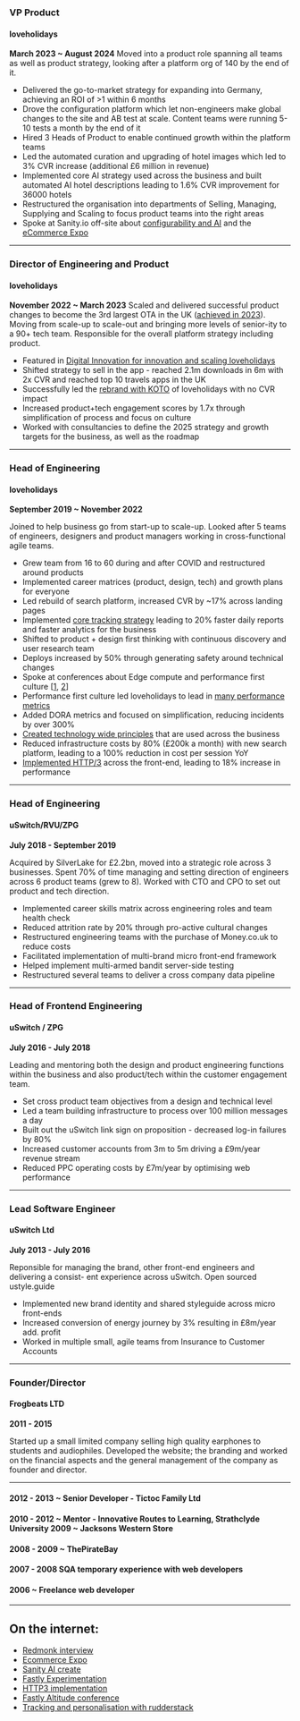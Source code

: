 ### VP Product
#### loveholidays
**March 2023 ~ August 2024**
Moved into a product role spanning all teams as well as product strategy, looking after a platform org of 140 by the end of it.

- Delivered the go-to-market strategy for expanding into Germany, achieving an ROI of >1 within 6 months
- Drove the configuration platform which let non-engineers make global changes to the site and AB test at scale. Content teams were running 5-10 tests a month by the end of it
- Hired 3 Heads of Product to enable continued growth within the platform teams
- Led the automated curation and upgrading of hotel images which led to 3% CVR increase (additional £6 million in revenue)
- Implemented core AI strategy used across the business and built automated AI hotel descriptions leading to 1.6% CVR improvement for 36000 hotels
- Restructured the organisation into departments of Selling, Managing, Supplying and Scaling to focus product teams into the right areas
- Spoke at Sanity.io off-site about [configurability and AI](https://www.youtube.com/watch?v=a1y3xxtYD3I&t=799s) and the [eCommerce Expo](https://www.ecommerceexpo.co.uk/speakers/david-annez)

---

### Director of Engineering and Product
#### loveholidays
**November 2022 ~ March 2023**
Scaled and delivered successful product changes to become the 3rd largest OTA in the UK ([achieved in 2023](https://www.travolution.com/news/travel-sectors/tour-operators/loveholidays-boosts-atol-numbers-as-it-targets-expansion/)). Moving from scale-up to scale-out and bringing more levels of senior-ity to a 90+ tech team. Responsible for the overall platform strategy including product.

- Featured in [Digital Innovation for innovation and scaling loveholidays](https://www.linkedin.com/feed/update/urn:li:activity:7037385287924109312/)
- Shifted strategy to sell in the app - reached 2.1m downloads in 6m with 2x CVR and reached top 10 travels apps in the UK
- Successfully led the [rebrand with KOTO](https://www.linkedin.com/feed/update/urn:li:activity:7005599260394012672?utm_source=share&utm_medium=member_desktop) of loveholidays with no CVR impact
- Increased product+tech engagement scores by 1.7x through simplification of process and focus on culture
- Worked with consultancies to define the 2025 strategy and growth targets for the business, as well as the roadmap

---

### Head of Engineering
#### loveholidays
**September 2019 ~ November 2022**

Joined to help business go from start-up to scale-up. Looked after 5 teams of engineers, designers and product managers working in cross-functional agile teams.

- Grew team from 16 to 60 during and after COVID and restructured around products
- Implemented career matrices (product, design, tech) and growth plans for everyone
- Led rebuild of search platform, increased CVR by ~17% across landing pages
- Implemented [core tracking strategy](https://www.rudderstack.com/blog/loveholidays-is-taking-ownership-of-its-data/) leading to 20% faster daily reports and faster analytics for the business 
- Shifted to product + design first thinking with continuous discovery and user research team
- Deploys increased by 50% through generating safety around technical changes
- Spoke at conferences about Edge compute and performance first culture [[1](https://vimeo.com/480566484), [2](https://www.fastly.com/video/fastly-travel-technology-webinar)]
- Performance first culture led loveholidays to lead in [many performance metrics](https://gist.github.com/annez/48789953c4e3530a8e40f8cc57de6a94)
- Added DORA metrics and focused on simplification, reducing incidents by over 300%
- [Created technology wide principles](https://tech.loveholidays.com/the-5-principles-that-helped-scale-loveholidays-7ea0b0fd3df9) that are used across the business
- Reduced infrastructure costs by 80% (£200k a month) with new search platform, leading to a 100% reduction in cost per session YoY
- [Implemented HTTP/3](https://tech.loveholidays.com/making-loveholidays-18-faster-with-http-3-1860879528a7) across the front-end, leading to 18% increase in performance

---

### Head of Engineering
#### uSwitch/RVU/ZPG
**July 2018 - September 2019**

Acquired by SilverLake for £2.2bn, moved into a strategic role across 3 businesses. Spent 70% of time managing and setting direction of engineers across 6 product teams (grew to 8). Worked with CTO and CPO to set out product and tech direction.

- Implemented career skills matrix across engineering roles and team health check 
- Reduced attrition rate by 20% through pro-active cultural changes
- Restructured engineering teams with the purchase of Money.co.uk to reduce costs 
- Facilitated implementation of multi-brand micro front-end framework
- Helped implement multi-armed bandit server-side testing
- Restructured several teams to deliver a cross company data pipeline

---

### Head of Frontend Engineering 
#### uSwitch / ZPG
**July 2016 - July 2018**

Leading and mentoring both the design and product engineering functions within the business and also product/tech within the customer engagement team.

- Set cross product team objectives from a design and technical level
- Led a team building infrastructure to process over 100 million messages a day
- Built out the uSwitch link sign on proposition - decreased log-in failures by 80%
- Increased customer accounts from 3m to 5m driving a £9m/year revenue stream
- Reduced PPC operating costs by £7m/year by optimising web performance

---

### Lead Software Engineer
#### uSwitch Ltd
**July 2013 - July 2016**

Reponsible for managing the brand, other front-end engineers and delivering a consist- ent experience across uSwitch. Open sourced ustyle.guide

- Implemented new brand identity and shared styleguide across micro front-ends
- Increased conversion of energy journey by 3% resulting in £8m/year add. profit
- Worked in multiple small, agile teams from Insurance to Customer Accounts

--- 

### Founder/Director
#### Frogbeats LTD
**2011 - 2015**

Started up a small limited company selling high quality earphones to students and audiophiles. Developed the website; the branding and worked on the financial aspects and the general management of the company as founder and director.

---

#### 2012 - 2013 ~ Senior Developer - Tictoc Family Ltd
#### 2010 - 2012 ~ Mentor - Innovative Routes to Learning, Strathclyde University 2009 ~ Jacksons Western Store
#### 2008 - 2009 ~ ThePirateBay
#### 2007 - 2008 SQA temporary experience with web developers
#### 2006 ~ Freelance web developer

---

## On the internet:
- [Redmonk interview](https://www.youtube.com/watch?v=9RpeNnc74vE)
- [Ecommerce Expo](https://www.ecommerceexpo.co.uk/speakers/david-annez)
- [Sanity AI create](https://www.youtube.com/watch?v=a1y3xxtYD3I&t=799s)
- [Fastly Experimentation](https://www.fastly.com/customers/loveholidays-video/)
- [HTTP3 implementation](https://tech.loveholidays.com/making-loveholidays-18-faster-with-http-3-1860879528a7)
- [Fastly Altitude conference](https://www.fastly.com/de/altitude/2020/traveling-light-simpler-architecture-edge-serverless-position-to-win/)
- [Tracking and personalisation with rudderstack](
https://www.rudderstack.com/blog/loveholidays-is-taking-ownership-of-its-data/)
